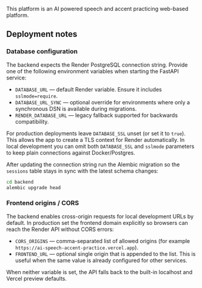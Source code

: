 This platform is an AI powered speech and accent practicing web-based platform.

## Deployment notes

### Database configuration

The backend expects the Render PostgreSQL connection string. Provide one of the
following environment variables when starting the FastAPI service:

* `DATABASE_URL` &mdash; default Render variable. Ensure it includes `sslmode=require`.
* `DATABASE_URL_SYNC` &mdash; optional override for environments where only a synchronous DSN is available during migrations.
* `RENDER_DATABASE_URL` &mdash; legacy fallback supported for backwards compatibility.

For production deployments leave `DATABASE_SSL` unset (or set it to `true`). This
allows the app to create a TLS context for Render automatically. In local
development you can omit both `DATABASE_SSL` and `sslmode` parameters to keep
plain connections against Docker/Postgres.

After updating the connection string run the Alembic migration so the
`sessions` table stays in sync with the latest schema changes:

```bash
cd backend
alembic upgrade head
```

### Frontend origins / CORS

The backend enables cross-origin requests for local development URLs by
default. In production set the frontend domain explicitly so browsers can reach
the Render API without CORS errors:

* `CORS_ORIGINS` &mdash; comma-separated list of allowed origins (for example
  `https://ai-speech-accent-practice.vercel.app`).
* `FRONTEND_URL` &mdash; optional single origin that is appended to the list. This
  is useful when the same value is already configured for other services.

When neither variable is set, the API falls back to the built-in localhost and
Vercel preview defaults.

